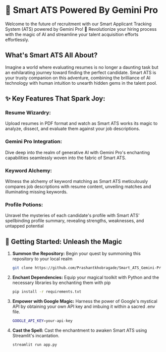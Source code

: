 # 🚀 Smart ATS Powered By Gemini Pro

Welcome to the future of recruitment with our Smart Applicant Tracking System (ATS) powered by Gemini Pro! 🌟 Revolutionize your hiring process with the magic of AI and streamline your talent acquisition efforts effortlessly.


## What's Smart ATS All About?

Imagine a world where evaluating resumes is no longer a daunting task but an exhilarating journey toward finding the perfect candidate. Smart ATS is your trusty companion on this adventure, combining the brilliance of AI technology with human intuition to unearth hidden gems in the talent pool.


## ✨ Key Features That Spark Joy:
  ### **Resume Wizardry:**
  Upload resumes in PDF format and watch as Smart ATS works its magic to analyze, dissect, and evaluate them against your job descriptions.
  
  ### **Gemini Pro Integration:** 
  Dive deep into the realm of generative AI with Gemini Pro's enchanting capabilities seamlessly woven into the fabric of Smart ATS.
  
  ### **Keyword Alchemy:** 
  Witness the alchemy of keyword matching as Smart ATS meticulously compares job descriptions with resume content, unveiling matches and illuminating missing keywords.
  
  ### **Profile Potions:** 
  Unravel the mysteries of each candidate's profile with Smart ATS' spellbinding profile summary, revealing strengths, weaknesses, and untapped potential


## 🌟 Getting Started: Unleash the Magic
1. **Summon the Repository:** Begin your quest by summoning this repository to your local realm
   ```bash
   git clone https://github.com/Prashantkhobragade/Smart_ATS_Gemini-Pro.git
   ```

2. **Enchant Dependencies:** Equip your magical toolkit with Python and the necessary libraries by enchanting them with pip
   ```bash
   pip install -r requirements.txt
   ```

3. **Empower with Google Magic:** Harness the power of Google's mystical API by obtaining your own API key and imbuing it within a sacred .env file.
   ```bash
   GOOGLE_API_KEY=your-api-key
   ```

4. **Cast the Spell:** Cast the enchantment to awaken Smart ATS using Streamlit's incantation.
   ```bash
   streamlit run app.py

   ```
